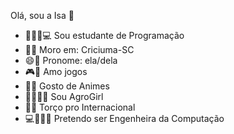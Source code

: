   Olá, sou a Isa 👋

- 👩🏼‍🎓💻 Sou estudante de Programação
- 📍🏡  Moro em: Criciuma-SC
- 😄🖤 Pronome: ela/dela
- 🎮💜 Amo jogos
- 💫💞 Gosto de Animes
- 🚜👩🏼‍🌾 Sou AgroGirl
- 💖🤍 Torço pro Internacional
- 💻👩🏼‍💻 Pretendo ser Engenheira da Computação
